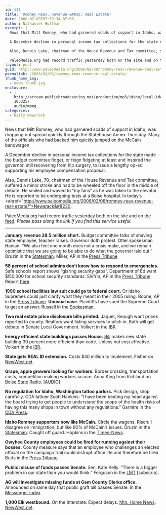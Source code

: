 ```yaml
---
id: 111
title: 'Romney Reax, Revenue &#038; Real Estate'
date: 2008-02-08T07:39:34-07:00
author: Nathaniel Hoffman
excerpt: |
  News that Mitt Romney, who had garnered scads of support in Idaho, was dropping out spread quickly through the Statehouse Annex Thursday. Many of the officials who had backed him quickly jumped on the McCain bandwagon.
  
  A December decline in personal income tax collections for the state made the budget committee fidget, or feign fidgeting at least and inspired the governor, still recovering from hip surgery, to issue a lengthy op-ed supporting his employee compensation proposal.
  
  Also, Dennis Lake, chairman of the House Revenue and Tax committee, suffered a minor stroke and had to be wheeled off the floor in the middle of debate. He smiled and waved to "my fans" as he was taken to the elevator. He is reported to be undergoing tests at a Boise hospital. In today's <ahref="http://www.paleomedia.org/2008/02/08/romney-reax-revenue-real-estate/">Newsrack... </a>
  
  PaleoMedia.org had record traffic yesterday both on the site and on the feeds. Please pass along the link if you find this service useful.
layout: post
guid: http://www.paleomedia.org/2008/02/08/romney-reax-revenue-real-estate/
permalink: /2008/02/08/romney-reax-revenue-real-estate/
thumb_home_img:
  - news_thumb.jpg
enclosure:
  - |
    http://stream.publicbroadcasting.net/production/mp3/idaho/local-idaho-674243.mp3
    1053257
    audio/mpeg
categories:
  - Daily Newsrack
---
```

News that Mitt Romney, who had garnered scads of support in Idaho, was dropping out spread quickly through the Statehouse Annex Thursday. Many of the officials who had backed him quickly jumped on the McCain bandwagon.

A December decline in personal income tax collections for the state made the budget committee fidget, or feign fidgeting at least and inspired the governor, still recovering from hip surgery, to issue a lengthy op-ed supporting his employee compensation proposal. 

Also, Dennis Lake, 70, chairman of the House Revenue and Tax committee, suffered a minor stroke and had to be wheeled off the floor in the middle of debate. He smiled and waved to &#8220;my fans&#8221; as he was taken to the elevator. He is reported to be undergoing tests at a Boise hospital. In today&#8217;s <ahref="http://www.paleomedia.org/2008/02/08/romney-reax-revenue-real-estate/">Newsrack&#8230; </a>

PaleoMedia.org had record traffic yesterday both on the site and on the [feed](feed://www.paleomedia.org/feed/). _Please pass along the link if you find this service useful._

* * *

**January revenue 38.5 million short.** Budget committee talks of shaving state employee, teacher raises. Governor doth protest. Otter spokesman Hanian: &#8220;We also feel one month does not a crisis make, and we remain optimistic that we are going to be able to do what the governor laid out.&#8221; Druzin in the [Statesman](http://www.idahostatesman.com/newsupdates/story/289545.html). Miller, AP in the [Press Tribune](http://hosted.ap.org/dynamic/stories/I/ID_XGR_REVENUE_SLOWDOWN_IDOL-?SITE=IDNCP&SECTION=HOME&TEMPLATE=DEFAULT).

**58 percent of school admins don&#8217;t know how to respond to emergencies.** Safe schools report shows &#8220;glaring security gaps&#8221;. Department of Ed want $!50,000 for school security standards. Shifrin, AP in the [Press Tribune](http://hosted.ap.org/dynamic/stories/I/ID_XGR_SAFE_SCHOOLS_IDOL-?SITE=IDNCP&SECTION=HOME&TEMPLATE=DEFAULT). Report [here](http://www.sde.idaho.gov/newsandpress/docs/initiatives/2008%20Legislative%20Report%20-%20Safe%20and%20Secure%20Schools.pdf).

**1990 school facilities law suit could go to federal court.** Or Idaho Supremes could just clarify what they meant in their 2005 ruling. Boone, AP in the [Press Tribune](http://hosted.ap.org/dynamic/stories/I/ID_SCHOOLS_LAWSUIT_IDOL-?SITE=IDNCP&SECTION=HOME&TEMPLATE=DEFAULT). **Unusual case.** Plaintiffs have sued the Supreme Court to get an answer. Russell in the [Spokesman](http://www.spokesmanreview.com/breaking/story.asp?ID=13558).

**Two real estate price disclosure bills printed.** Jaquet, Keough want prices reported to county. Realtors want listing services to pitch in. Both will get debate in Senate Local Government. Volkert in the [IBR](http://www.idahobusiness.net/archive.htm/2008/02/07/Senate-to-consider-two-real-estate-price-disclosure-bills).

**Energy efficient state buildings passes House.** [Bill](http://www3.idaho.gov/oasis/H0422.html) makes new state building 30 percent more efficient than code. Unless not cost effective. Volkert in the [IBR](http://www.idahobusiness.net/archive.htm/2008/02/07/House-passes-energyefficient-state-building-bill).

**State gets REAL ID extension.** Costs $40 million to implement. Fisher on [NewWest.net](http://www.newwest.net/city/article/idaho_gets_real_id_extension/C108/L108/).

**Grape, apple growers looking for workers**. Border crossing, transportation costs, competition making workers scarce. Anna King from Richland on [Boise State Radio](http://www.publicbroadcasting.net/idaho/news.newsmain?action=article&ARTICLE_ID=1224526&sectionID=1). [[AUDIO](http://stream.publicbroadcasting.net/production/mp3/idaho/local-idaho-674243.mp3)]

**No regulation for Idaho, Washington tattoo parlors.** Pick design, shop carefully. CDA tattoer Scott Hankins: &#8220;I have been beating my head against the board trying to get people to understand the scope of the health risks of having this many shops in town without any regulations.&#8221; Garmire in the [CDA Press](http://www.cdapress.com/articles/2008/02/08/news/news01.txt).

**Idaho Romney supporters now like McCain.** Circle the wagons. Risch: I disagree on immigration, but like 90% of McCain&#8217;s issues. Druzin in the [Statesman](http://www.idahostatesman.com/newsupdates/story/289538.html). Caught off guard. Hopkins in the [Times-News](http://www.magicvalley.com/articles/2008/02/08/news/local_state/130393.txt).

**Owyhee County employees could be fired for running against their bosses.** County measure says that an employee who challenges an elected official on the campaign trail could distrupt office life and therefore be fired. Butts in the [Press Tribune](http://www.idahopress.com/?id=3695).

**Public misuse of funds passes Senate.** Sen. Kate Kelly: &#8220;There is a bigger problem in our state than you would think.&#8221; Ferguson in the [LMT](http://www.lmtribune.com/story/northwest/14609/) [subscrip].

**AG will investigate missing funds at Gem County Clerks office.** Announced on same day that public graft bill passes Senate. In the [Messenger Index](http://www.messenger-index.com/?id=613).

**1,000 Elk westbound.** On the Interstate. Expect delays. [Mtn. Home News](http://www.mountainhomenews.com/story/1309812.html). [NewWest.net](http://www.newwest.net/city/article/elk_and_deer_close_to_freeway/C108/L108/).
